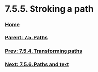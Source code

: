 # 7.5.5. Stroking a path

### [Home](./00-home.md)
### [Parent: 7.5. Paths](./07-05-00-paths.md)
### [Prev: 7.5.4. Transforming paths](./07-05-04-transforming-paths.md)
### [Next: 7.5.6. Paths and text](./07-05-06-paths-and-text.md)
